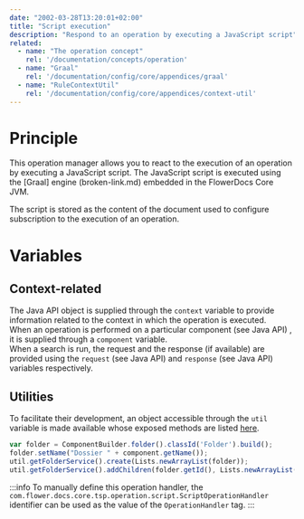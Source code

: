 ```yaml
---
date: "2002-03-28T13:20:01+02:00"
title: "Script execution"
description: "Respond to an operation by executing a JavaScript script"
related:
  - name: "The operation concept"
    rel: '/documentation/concepts/operation'
  - name: "Graal"
    rel: '/documentation/config/core/appendices/graal'
  - name: "RuleContextUtil"
    rel: '/documentation/config/core/appendices/context-util'
---
```


# Principle

This operation manager allows you to react to the execution of an operation by executing a JavaScript script.
The JavaScript script is executed using the [Graal] engine (broken-link.md) embedded in the FlowerDocs Core JVM.

The script is stored as the content of the document used to configure subscription to the execution of an operation.

# Variables

## Context-related

The Java API object is supplied through the `context` variable to provide information related to the context in which the operation is executed.
<br/>
When an operation is performed on a particular component (see Java API) , it is supplied through a `component` variable.
<br/>
When a search is run, the request and the response (if available) are provided using the `request` (see Java API) and `response` (see Java API) variables respectively.

## Utilities

To facilitate their development, an object accessible through the `util` variable is made available whose exposed methods are listed [here](broken-link.md).


```javascript
var folder = ComponentBuilder.folder().classId('Folder').build();
folder.setName("Dossier " + component.getName());
util.getFolderService().create(Lists.newArrayList(folder));
util.getFolderService().addChildren(folder.getId(), Lists.newArrayList(ReferenceBuilder.from(component)), false);
```




:::info
To manually define this operation handler, the `com.flower.docs.core.tsp.operation.script.ScriptOperationHandler` identifier can be used as the value of the `OperationHandler` tag.
:::